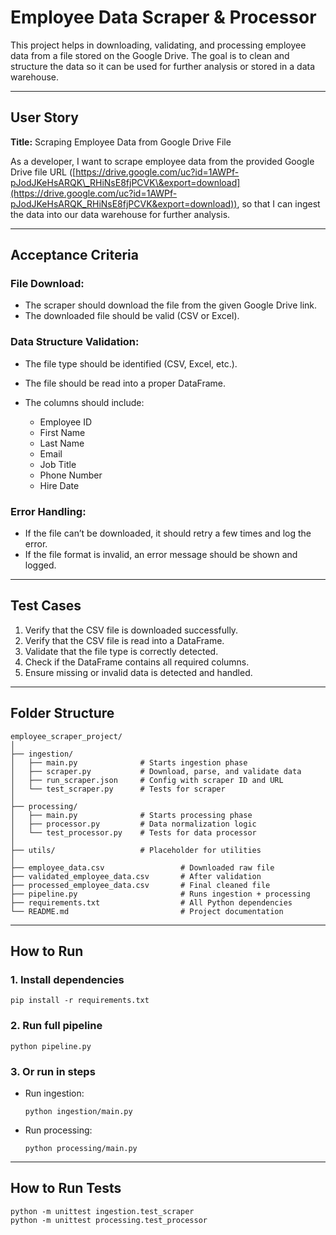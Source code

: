 # Employee Data Scraper & Processor

This project helps in downloading, validating, and processing employee data from a file stored on the Google Drive. The goal is to clean and structure the data so it can be used for further analysis or stored in a data warehouse.

---

## User Story

**Title:** Scraping Employee Data from Google Drive File

As a developer,
I want to scrape employee data from the provided Google Drive file URL ([https://drive.google.com/uc?id=1AWPf-pJodJKeHsARQK\_RHiNsE8fjPCVK\&export=download](https://drive.google.com/uc?id=1AWPf-pJodJKeHsARQK_RHiNsE8fjPCVK&export=download)),
so that I can ingest the data into our data warehouse for further analysis.

---

## Acceptance Criteria

### File Download:

* The scraper should download the file from the given Google Drive link.
* The downloaded file should be valid (CSV or Excel).

### Data Structure Validation:

* The file type should be identified (CSV, Excel, etc.).
* The file should be read into a proper DataFrame.
* The columns should include:

  * Employee ID
  * First Name
  * Last Name
  * Email
  * Job Title
  * Phone Number
  * Hire Date

### Error Handling:

* If the file can’t be downloaded, it should retry a few times and log the error.
* If the file format is invalid, an error message should be shown and logged.

---

## Test Cases

1. Verify that the CSV file is downloaded successfully.
2. Verify that the CSV file is read into a DataFrame.
3. Validate that the file type is correctly detected.
4. Check if the DataFrame contains all required columns.
5. Ensure missing or invalid data is detected and handled.

---

## Folder Structure

```
employee_scraper_project/
│
├── ingestion/
│   ├── main.py              # Starts ingestion phase
│   ├── scraper.py           # Download, parse, and validate data
│   ├── run_scraper.json     # Config with scraper ID and URL
│   └── test_scraper.py      # Tests for scraper
│
├── processing/
│   ├── main.py              # Starts processing phase
│   ├── processor.py         # Data normalization logic
│   └── test_processor.py    # Tests for data processor
│
├── utils/                   # Placeholder for utilities
│
├── employee_data.csv                 # Downloaded raw file
├── validated_employee_data.csv       # After validation
├── processed_employee_data.csv       # Final cleaned file
├── pipeline.py                       # Runs ingestion + processing
├── requirements.txt                  # All Python dependencies
└── README.md                         # Project documentation
```

---

## How to Run

### 1. Install dependencies

```
pip install -r requirements.txt
```

### 2. Run full pipeline

```
python pipeline.py
```

### 3. Or run in steps

* Run ingestion:

  ```
  python ingestion/main.py
  ```

* Run processing:

  ```
  python processing/main.py
  ```

---

## How to Run Tests

```
python -m unittest ingestion.test_scraper
python -m unittest processing.test_processor
```

